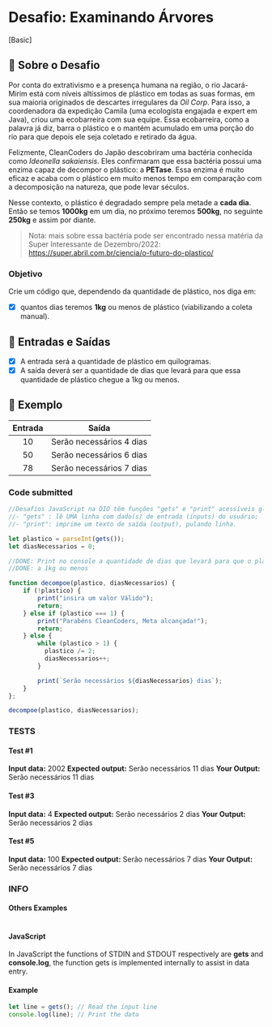 # Desafio: Examinando Árvores

[Basic]

## 🌱 Sobre o Desafio

Por conta do extrativismo e a presença humana na região, o rio Jacará-Mirim
está com níveis altíssimos de plástico em todas as suas formas, em sua maioria
originados de descartes irregulares da *Oil Corp*. Para isso, a coordenadora da
expedição Camila (uma ecologista engajada e expert em Java), criou uma
ecobarreira com sua equipe. Essa ecobarreira, como a palavra já diz, barra o
plástico e o mantém acumulado em uma porção do rio para que depois ele seja
coletado e retirado da água.

Felizmente, CleanCoders do Japão descobriram uma bactéria conhecida como
*Ideonella sakaiensis*. Eles confirmaram que essa bactéria possui uma enzima
capaz de decompor o plástico: a **PETase**. Essa enzima é muito eficaz e acaba
com o plástico em muito menos tempo em comparação com a decomposição na
natureza, que pode levar séculos.

Nesse contexto, o plástico é degradado sempre pela metade a **cada dia**.
Então se temos **1000kg** em um dia, no próximo teremos **500kg**, no seguinte
**250kg** e assim por diante.

> Nota: mais sobre essa bactéria pode ser encontrado nessa matéria da Super
Interessante de Dezembro/2022:
> <https://super.abril.com.br/ciencia/o-futuro-do-plastico/>

### Objetivo

Crie um código que, dependendo da quantidade de plástico, nos diga em:

* [X] quantos dias teremos **1kg** ou menos de plástico (viabilizando a coleta
manual).

## 🌅 Entradas e Saídas

* [X] A entrada será a quantidade de plástico em quilogramas.
* [X] A saída deverá ser a quantidade de dias que levará para que essa
quantidade de plástico chegue a 1kg ou menos.

## 🌳 Exemplo

|  Entrada   |   Saída    |
| :--------: | :--------: |
| 10 | Serão necessários 4 dias |
| 50 | Serão necessários 6 dias |
| 78 | Serão necessários 7 dias |

### Code submitted

```js
//Desafios JavaScript na DIO têm funções "gets" e "print" acessíveis globalmente:
//- "gets" : lê UMA linha com dado(s) de entrada (inputs) do usuário;
//- "print": imprime um texto de saída (output), pulando linha.

let plastico = parseInt(gets());
let diasNecessarios = 0;

//DONE: Print no console a quantidade de dias que levará para que o plástico chegue
//DONE: a 1kg ou menos

function decompoe(plastico, diasNecessarios) {
    if (!plastico) {
        print("insira um valor Válido");
        return;
    } else if (plastico === 1) {
        print("Parabéns CleanCoders, Meta alcançada!");
        return;
    } else {
        while (plastico > 1) {
          plastico /= 2;
          diasNecessarios++;
        }

        print(`Serão necessários ${diasNecessarios} dias`);
    }
};

decompoe(plastico, diasNecessarios);
```

### TESTS

#### Test #1

**Input data:**
2002
**Expected output:**
Serão necessários 11 dias
**Your Output:**
Serão necessários 11 dias

#### Test #3

**Input data:**
4
**Expected output:**
Serão necessários 2 dias
**Your Output:**
Serão necessários 2 dias

#### Test #5

**Input data:**
100
**Expected output:**
Serão necessários 7 dias
**Your Output:**
Serão necessários 7 dias

### INFO

#### Others Examples

```js
```

#### JavaScript

In JavaScript the functions of STDIN and STDOUT respectively are **gets** and **console.log**, the function gets is implemented internally to assist in data entry.

#### Example

```js
let line = gets(); // Read the input line
console.log(line); // Print the data
```
